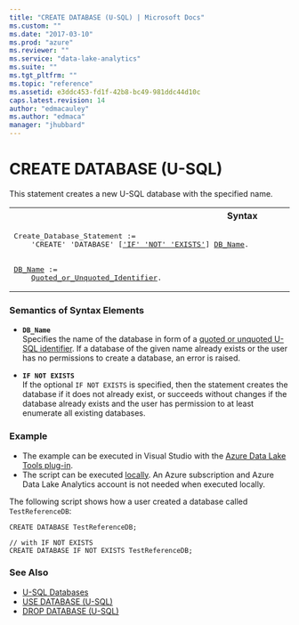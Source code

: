 ```yaml
---
title: "CREATE DATABASE (U-SQL) | Microsoft Docs"
ms.custom: ""
ms.date: "2017-03-10"
ms.prod: "azure"
ms.reviewer: ""
ms.service: "data-lake-analytics"
ms.suite: ""
ms.tgt_pltfrm: ""
ms.topic: "reference"
ms.assetid: e3ddc453-fd1f-42b8-bc49-981ddc44d10c
caps.latest.revision: 14
author: "edmacauley"
ms.author: "edmaca"
manager: "jhubbard"
---
```

# CREATE DATABASE (U-SQL)
This statement creates a new U-SQL database with the specified name.  
  
<table><th>Syntax</th><tr><td><pre>
Create_Database_Statement :=                                                                             
    'CREATE' 'DATABASE' [<a href="#INE">'IF' 'NOT' 'EXISTS'</a>] <a href="#DB_Name">DB_Name</a>.
<br />
<a href="#DB_Name">DB_Name</a> :=  
    <a href="u-sql-identifiers.md">Quoted_or_Unquoted_Identifier</a>.  
</pre></td></tr></table>
  
### Semantics of Syntax Elements    
-   <a name="DB_Name"></a>**`DB_Name`**  
    Specifies the name of the database in form of a [quoted or unquoted U-SQL identifier](../USQL/u-sql-identifiers.md). If a database of the given name already exists or the user has no permissions to create a database, an error is raised.    
   
-   <a name="INE"></a>**`IF NOT EXISTS`**  
    If the optional `IF NOT EXISTS` is specified, then the statement creates the database if it does not already exist, or succeeds without changes if the database already exists and the user has permission to at least enumerate all existing databases.  
  
### Example   
- The example can be executed in Visual Studio with the [Azure Data Lake Tools plug-in](https://www.microsoft.com/download/details.aspx?id=49504).  
- The script can be executed [locally](https://docs.microsoft.com/azure/data-lake-analytics/data-lake-analytics-data-lake-tools-get-started#run-u-sql-locally).  An Azure subscription and Azure Data Lake Analytics account is not needed when executed locally.
 
The following script shows how a user created a database called `TestReferenceDB`:  
```
CREATE DATABASE TestReferenceDB; 

// with IF NOT EXISTS
CREATE DATABASE IF NOT EXISTS TestReferenceDB; 
```
### See Also    
* [U-SQL Databases](../USQL/u-sql-databases.md)  
* [USE DATABASE (U-SQL)](../USQL/use-database-u-sql.md)  
* [DROP DATABASE (U-SQL)](../USQL/drop-database-u-sql.md)
